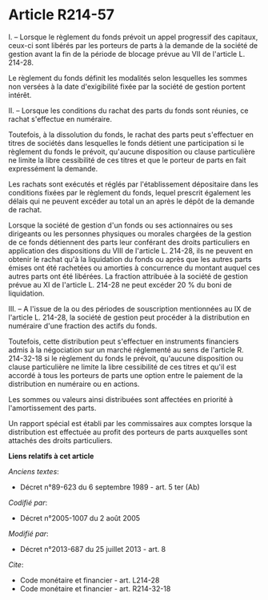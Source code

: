 # Article R214-57

I. – Lorsque le règlement du fonds prévoit un appel progressif des capitaux, ceux-ci sont libérés par les porteurs de parts à
la demande de la société de gestion avant la fin de la période de blocage prévue au VII de l'article L. 214-28.

Le règlement du fonds définit les modalités selon lesquelles les sommes non versées à la date d'exigibilité fixée par la
société de gestion portent intérêt.

II. – Lorsque les conditions du rachat des parts du fonds sont réunies, ce rachat s'effectue en numéraire.

Toutefois, à la dissolution du fonds, le rachat des parts peut s'effectuer en titres de sociétés dans lesquelles le fonds
détient une participation si le règlement du fonds le prévoit, qu'aucune disposition ou clause particulière ne limite la
libre cessibilité de ces titres et que le porteur de parts en fait expressément la demande.

Les rachats sont exécutés et réglés par l'établissement dépositaire dans les conditions fixées par le règlement du fonds,
lequel prescrit également les délais qui ne peuvent excéder au total un an après le dépôt de la demande de rachat.

Lorsque la société de gestion d'un fonds ou ses actionnaires ou ses dirigeants ou les personnes physiques ou morales chargées
de la gestion de ce fonds détiennent des parts leur conférant des droits particuliers en application des dispositions du VIII
de l'article L. 214-28, ils ne peuvent en obtenir le rachat qu'à la liquidation du fonds ou après que les autres parts émises
ont été rachetées ou amorties à concurrence du montant auquel ces autres parts ont été libérées. La fraction attribuée à la
société de gestion prévue au XI de l'article L. 214-28 ne peut excéder 20 % du boni de liquidation.

III. – A l'issue de la ou des périodes de souscription mentionnées au IX de l'article L. 214-28, la société de gestion peut
procéder à la distribution en numéraire d'une fraction des actifs du fonds.

Toutefois, cette distribution peut s'effectuer en instruments financiers admis à la négociation sur un marché réglementé au
sens de l'article R. 214-32-18 si le règlement du fonds le prévoit, qu'aucune disposition ou clause particulière ne limite la
libre cessibilité de ces titres et qu'il est accordé à tous les porteurs de parts une option entre le paiement de la
distribution en numéraire ou en actions.

Les sommes ou valeurs ainsi distribuées sont affectées en priorité à l'amortissement des parts.

Un rapport spécial est établi par les commissaires aux comptes lorsque la distribution est effectuée au profit des porteurs
de parts auxquelles sont attachés des droits particuliers.

**Liens relatifs à cet article**

_Anciens textes_:

  - Décret n°89-623 du 6 septembre 1989 - art. 5 ter (Ab)

_Codifié par_:

  - Décret n°2005-1007 du 2 août 2005

_Modifié par_:

  - Décret n°2013-687 du 25 juillet 2013 - art. 8

_Cite_:

  - Code monétaire et financier - art. L214-28
  - Code monétaire et financier - art. R214-32-18
